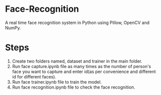 # Face-Recognition

A real time face recognition system in Python using Pillow, OpenCV and NumPy.

# Steps
1. Create two folders named, dataset and trainer in the main folder.
2. Run face capture.ipynb file as many times as the number of person's face you want to capture and enter id(as per convenience and different id for different faces).
3. Run face trainer.ipynb file to train the model.
4. Run face recognition.ipynb file to check the face recognition.
